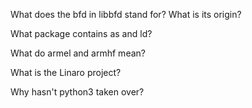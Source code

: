 What does the bfd in libbfd stand for? What is its origin?

What package contains as and ld?

What do armel and armhf mean?

What is the Linaro project?

Why hasn't python3 taken over?

